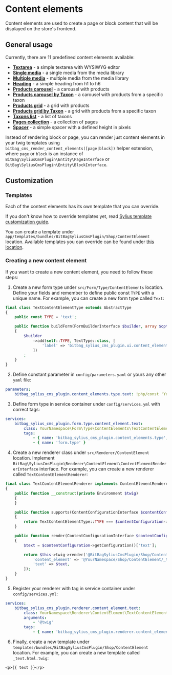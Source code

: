 # Content elements

Content elements are used to create a page or block content that will be displayed on the store's frontend.

## General usage

Currently, there are 11 predefined content elements available:
- **[Textarea](content_elements/textarea.md)** - a simple textarea with WYSIWYG editor
- **[Single media](content_elements/single_media.md)** - a single media from the media library
- **[Multiple media](content_elements/multiple_media.md)** - multiple media from the media library
- **[Heading](content_elements/heading.md)** - a simple heading from h1 to h6
- **[Products carousel](content_elements/products_carousel.md)** - a carousel with products
- **[Products carousel by Taxon](content_elements/products_carousel_by_taxon.md)** - a carousel with products from a specific taxon
- **[Products grid](content_elements/products_grid.md)** - a grid with products
- **[Products grid by Taxon](content_elements/products_grid_by_taxon.md)** - a grid with products from a specific taxon
- **[Taxons list](content_elements/taxons_list.md)** - a list of taxons
- **[Pages collection](content_elements/pages_collection.md)** - a collection of pages
- **[Spacer](content_elements/spacer.md)** - a simple spacer with a defined height in pixels

Instead of rendering block or page, you can render just content elements in your twig templates using `bitbag_cms_render_content_elements([page|block])` helper extension,
where `page` or `block` is an instance of `BitBag\SyliusCmsPlugin\Entity\PageInterface` or `BitBag\SyliusCmsPlugin\Entity\BlockInterface`.

## Customization

### Templates

Each of the content elements has its own template that you can override.

If you don't know how to override templates yet,
read [Sylius template customization guide](http://docs.sylius.org/en/latest/customization/template.html).

You can create a template under `app/templates/bundles/BitBagSyliusCmsPlugin/Shop/ContentElement` location.
Available templates you can override can be found under [this location](../src/Resources/views/Shop/ContentElement).

### Creating a new content element

If you want to create a new content element, you need to follow these steps:

1. Create a new form type under `src/Form/Type/ContentElements` location. Define your fields and remember to define public const `TYPE` with a unique name.
For example, you can create a new form type called `Text`:

```php
final class TextContentElementType extends AbstractType
{
    public const TYPE = 'text';

    public function buildForm(FormBuilderInterface $builder, array $options): void
    {
        $builder
            ->add(self::TYPE, TextType::class, [
                'label' => 'bitbag_sylius_cms_plugin.ui.content_elements.type.' . self::TYPE,
            ])
        ;
    }
}
```

2. Define constant parameter in `config/parameters.yaml` or yours any other `yaml` file:

```yaml
parameters:
    bitbag_sylius_cms_plugin.content_elements.type.text: !php/const 'YourNamespace\Form\Type\ContentElements\TextContentElementType::TYPE'
```

3. Define form type in service container under `config/services.yml` with correct tags:

```yaml
services:
    bitbag_sylius_cms_plugin.form.type.content_element.text:
        class: YourNamespace\Form\Type\ContentElements\TextContentElementType
        tags:
            - { name: 'bitbag_sylius_cms_plugin.content_elements.type', key: '%bitbag_sylius_cms_plugin.content_elements.type.text%' }
            - { name: 'form.type' }
```

4. Create a new renderer class under `src/Renderer/ContentElement` location. Implement `BitBag\SyliusCmsPlugin\Renderer\ContentElement\ContentElementRendererInterface` interface.
For example, you can create a new renderer called `TextContentElementRenderer`:

```php
final class TextContentElementRenderer implements ContentElementRendererInterface
{
    public function __construct(private Environment $twig)
    {
    }

    public function supports(ContentConfigurationInterface $contentConfiguration): bool
    {
        return TextContentElementType::TYPE === $contentConfiguration->getType();
    }

    public function render(ContentConfigurationInterface $contentConfiguration): string
    {
        $text = $contentConfiguration->getConfiguration()['text'];

        return $this->twig->render('@BitBagSyliusCmsPlugin/Shop/ContentElement/index.html.twig', [
            'content_element' => '@YourNamespace/Shop/ContentElement/_text.html.twig',
            'text' => $text,
        ]);
    }
}
```

5. Register your renderer with tag in service container under `config/services.yml`:

```yaml
services:
    bitbag_sylius_cms_plugin.renderer.content_element.text:
        class: YourNamespace\Renderer\ContentElement\TextContentElementRenderer
        arguments:
            - '@twig'
        tags:
            - { name: 'bitbag_sylius_cms_plugin.renderer.content_element' }
```

6. Finally, create a new template under `templates/bundles/BitBagSyliusCmsPlugin/Shop/ContentElement` location.
For example, you can create a new template called `_text.html.twig`:

```twig
<p>{{ text }}</p>
```
